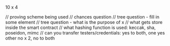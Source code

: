 10 x 4

// proving scheme being used
// chances question
// tree question - fill in some element
// tree question - what is the purpose of x
// what gets store inside the smart contract 
// what hashing function is used: keccak, sha, poseidon, mimc
// can you transfer testers/credentials: yes to both, one yes other no x 2, no to both
